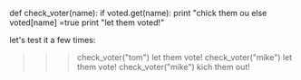   def check_voter(name):
     if voted.get(name):
      print "chick them ou
    else
      voted[name] =true 
      print "let them voted!"

let's test it a few times:
 >>> check_voter("tom")
 let them vote!
 >>> check_voter("mike")
 let them vote!
 >>> check_voter("mike")
 kich them out!
